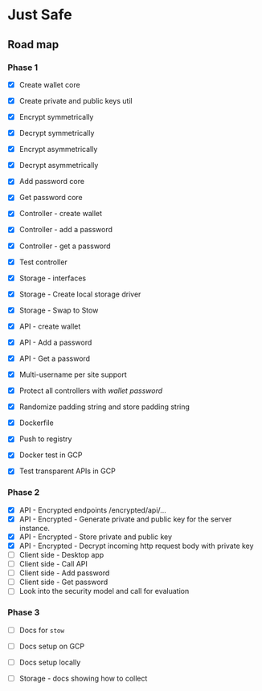 # Just Safe

## Road map

### Phase 1
- [x] Create wallet core
- [x] Create private and  public keys util
- [x] Encrypt symmetrically
- [x] Decrypt symmetrically
- [x] Encrypt  asymmetrically
- [x] Decrypt  asymmetrically
- [x] Add password core
- [x] Get password core
- [x] Controller - create wallet
- [x] Controller - add a password
- [x] Controller - get a password
- [x] Test controller
- [x] Storage - interfaces
- [x] Storage - Create local storage driver
- [x] Storage - Swap to Stow
- [x] API - create wallet
- [x] API - Add a password
- [x] API - Get a password
- [x] Multi-username per site support
- [x] Protect all controllers with *wallet password*
- [x] Randomize padding string and store padding string
- [x] Dockerfile
- [x] Push to registry
- [x] Docker test in GCP
- [x] Test transparent APIs in GCP



### Phase 2
- [x] API - Encrypted endpoints /encrypted/api/...
- [x] API - Encrypted - Generate private and public key for the server instance.
- [x] API - Encrypted - Store private and public key
- [x] API - Encrypted - Decrypt incoming http request body with private key
- [ ] Client side - Desktop app
- [ ] Client side - Call API
- [ ] Client side - Add password 
- [ ] Client side - Get password
- [ ] Look into the security model and call for evaluation

### Phase 3
- [ ] Docs for `stow`
- [ ] Docs setup on GCP
- [ ] Docs setup locally
- [ ] Storage - docs showing how to collect

 
